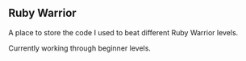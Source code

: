 ## Ruby Warrior ##

A place to store the code I used to beat different Ruby Warrior levels.

Currently working through beginner levels.
